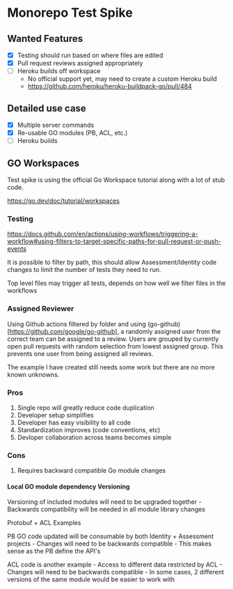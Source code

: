 # Monorepo Test Spike

## Wanted Features

- [x] Testing should run based on where files are edited
- [x] Pull request reviews assigned appropriately
- [ ] Heroku builds off workspace
    - No official support yet, may need to create a custom Heroku build
    - https://github.com/heroku/heroku-buildpack-go/pull/484

## Detailed use case

- [x] Multiple server commands
- [x] Re-usable GO modules (PB, ACL, etc.)
- [ ] Heroku builds

## GO Workspaces

Test spike is using the official Go Workspace tutorial along with a lot of stub code.

https://go.dev/doc/tutorial/workspaces

### Testing

https://docs.github.com/en/actions/using-workflows/triggering-a-workflow#using-filters-to-target-specific-paths-for-pull-request-or-push-events

It is possible to filter by path, this should allow Assessment/Identity code changes to limit the number of tests they need to run.

Top level files may trigger all tests, depends on how well we filter files in the workflows

### Assigned Reviewer

Using Github actions filtered by folder and using (go-github)[https://github.com/google/go-github], a randomly assigned user from the correct team can be assigned to a review.  Users are grouped by currently open pull requests with random selection from lowest assigned group.  This prevents one user from being assigned all reviews.

The example I have created still needs some work but there are no more known unknowns.

### Pros

1. Single repo will greatly reduce code duplication
2. Developer setup simplifies
3. Developer has easy visibility to all code
4. Standardization improves (code conventions, etc)
5. Devloper collaboration across teams becomes simple

### Cons

1. Requires backward compatible Go module changes

#### Local GO module dependency Versioning
Versioning of included modules will need to be upgraded together
    - Backwards compatibility will be needed in all module library changes

Protobuf + ACL Examples

PB GO code updated will be consumable by both Identity + Assessment projects
    - Changes will need to be backwards compatible
    - This makes sense as the PB define the API's

ACL code is another example
    - Access to different data restricted by ACL
    - Changes will need to be backwards compatible
    - In some cases, 2 different versions of the same module would be easier to work with
